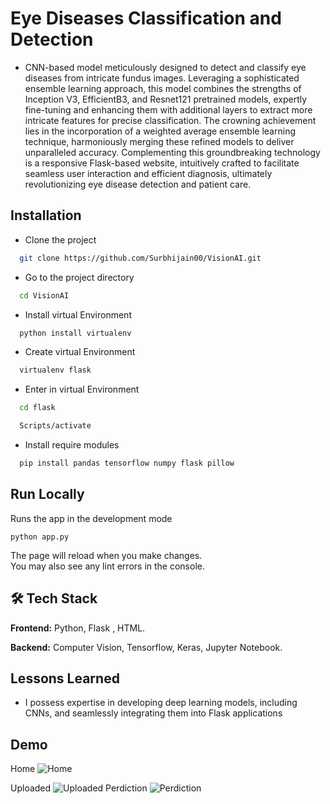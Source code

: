 
# Eye Diseases Classification and Detection

- CNN-based model meticulously designed to detect and classify eye diseases from intricate fundus images. Leveraging a sophisticated ensemble learning approach, this model combines the strengths of Inception V3, EfficientB3, and Resnet121 pretrained models, expertly fine-tuning and enhancing them with additional layers to extract more intricate features for precise classification. The crowning achievement lies in the incorporation of a weighted average ensemble learning technique, harmoniously merging these refined models to deliver unparalleled accuracy. Complementing this groundbreaking technology is a responsive Flask-based website, intuitively crafted to facilitate seamless user interaction and efficient diagnosis, ultimately revolutionizing eye disease detection and patient care.


## Installation


- Clone the project

```bash
  git clone https://github.com/Surbhijain00/VisionAI.git
```

- Go to the project directory

```bash
  cd VisionAI
```

- Install virtual Environment

```bash
  python install virtualenv
```

- Create virtual Environment

```bash
  virtualenv flask
```
- Enter in virtual Environment

```bash
  cd flask
``` 
```bash
  Scripts/activate
``` 
- Install require modules

```bash
  pip install pandas tensorflow numpy flask pillow
```




    
## Run Locally

Runs the app in the development mode

``` python app.py ```

The page will reload when you make changes.\
You may also see any lint errors in the console.


## 🛠 Tech Stack

**Frontend:** Python, Flask , HTML.

**Backend:** Computer Vision, Tensorflow, Keras, Jupyter Notebook.



## Lessons Learned

- I possess expertise in developing deep learning models, including CNNs, and seamlessly integrating them into Flask applications




## Demo
Home
![Home](https://github.com/Surbhijain00/VisionAI/blob/main/HomePage-VisionAI.png)

Uploaded
![Uploaded](https://github.com/Surbhijain00/VisionAI/blob/main/UploadedImage.png)
Perdiction
![Perdiction](https://github.com/Surbhijain00/VisionAI/blob/main/Prediction.png)
